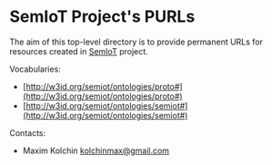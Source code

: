 # SemIoT Project's PURLs

The aim of this top-level directory is to provide permanent URLs for resources created in [SemIoT](http://semiot.ru) project.

Vocabularies:
* [http://w3id.org/semiot/ontologies/proto#](http://w3id.org/semiot/ontologies/proto#)
* [http://w3id.org/semiot/ontologies/semiot#](http://w3id.org/semiot/ontologies/semiot#)

Contacts:

* Maxim Kolchin <kolchinmax@gmail.com>

